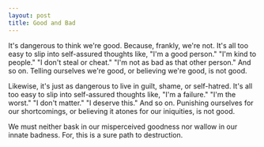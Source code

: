 ```yaml
---
layout: post
title: Good and Bad
---
```


It's dangerous to think we're good. Because, frankly, we're not. It's all too easy to slip into self-assured thoughts like, "I'm a good person." "I'm kind to people." "I don't steal or cheat." "I'm not as bad as that other person." And so on. Telling ourselves we're good, or believing we're good, is not good.

Likewise, it's just as dangerous to live in guilt, shame, or self-hatred. It's all too easy to slip into self-assured thoughts like, "I'm a failure." "I'm the worst." "I don't matter." "I deserve this." And so on. Punishing ourselves for our shortcomings, or believing it atones for our iniquities, is not good.

We must neither bask in our misperceived goodness nor wallow in our innate badness. For, this is a sure path to destruction.